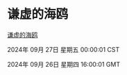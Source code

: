 # 谦虚的海鸥
[谦虚的海鸥](http://219.139.198.207:56308/qxdho/course/base/hotlink/index.php)

2024年 09月 27日 星期五 00:00:01 CST

2024年 09月 26日 星期四 16:00:01 GMT
